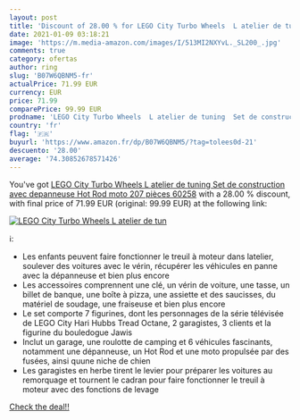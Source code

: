 ```yaml
---
layout: post
title: 'Discount of 28.00 % for LEGO City Turbo Wheels  L atelier de tun'
date: 2021-01-09 03:18:21
image: 'https://m.media-amazon.com/images/I/513MI2NXYvL._SL200_.jpg'
comments: true
category: ofertas
author: ring
slug: 'B07W6QBNM5-fr'
actualPrice: 71.99 EUR
currency: EUR
price: 71.99
comparePrice: 99.99 EUR
prodname: 'LEGO City Turbo Wheels  L atelier de tuning  Set de construction avec depanneuse  Hot Rod moto  207 pièces  60258'
country: 'fr'
flag: '🇫🇷'
buyurl: 'https://www.amazon.fr/dp/B07W6QBNM5/?tag=tolees0d-21'
descuento: '28.00'
average: '74.30852678571426'
---
```


You've got [LEGO City Turbo Wheels  L atelier de tuning  Set de construction avec depanneuse  Hot Rod moto  207 pièces  60258](https://www.amazon.fr/dp/B07W6QBNM5/?tag=tolees0d-21) with a  28.00 % discount, with final price of 71.99 EUR (original: 99.99 EUR) at the following link:

[![LEGO City Turbo Wheels  L atelier de tun](https://m.media-amazon.com/images/I/513MI2NXYvL._SL200_.jpg)](https://www.amazon.fr/dp/B07W6QBNM5/?tag=tolees0d-21)

ℹ️:

- Les enfants peuvent faire fonctionner le treuil à moteur dans latelier, soulever des voitures avec le vérin, récupérer les véhicules en panne avec la dépanneuse et bien plus encore
- Les accessoires comprennent une clé, un vérin de voiture, une tasse, un billet de banque, une boîte à pizza, une assiette et des saucisses, du matériel de soudage, une fraiseuse et bien plus encore
- Le set comporte 7 figurines, dont les personnages de la série télévisée de LEGO City Hari Hubbs Tread Octane, 2 garagistes, 3 clients et la figurine du bouledogue Jawis
- Inclut un garage, une roulotte de camping et 6 véhicules fascinants, notamment une dépanneuse, un Hot Rod et une moto propulsée par des fusées, ainsi quune niche de chien
- Les garagistes en herbe tirent le levier pour préparer les voitures au remorquage et tournent le cadran pour faire fonctionner le treuil à moteur avec des fonctions de levage

[Check the deal!!](https://www.amazon.fr/dp/B07W6QBNM5/?tag=tolees0d-21)
